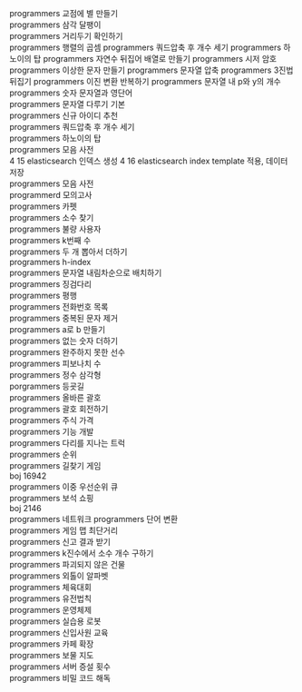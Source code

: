 programmers 교점에 별 만들기   
programmers 삼각 달팽이   
programmers 거리두기 확인하기   
programmers 행렬의 곱셈
programmers 쿼드압축 후 개수 세기
programmers 하노이의 탑
programmers 자연수 뒤집어 배열로 만들기
programmers 시저 암호
programmers 이상한 문자 만들기
programmers 문자열 압축
programmers 3진법 뒤집기
programmers 이진 변환 반복하기
programmers 문자열 내 p와 y의 개수   
programmers 숫자 문자열과 영단어      
programmers 문자열 다루기 기본   
programmers 신규 아이디 추천   
programmers 쿼드압축 후 개수 세기   
programmers 하노이의 탑   
programmers 모음 사전   
4 15 elasticsearch 인덱스 생성
4 16 elasticsearch index template 적용, 데이터 저장   
programmers 모음 사전   
programmerd 모의고사   
programmers 카펫   
programmers 소수 찾기   
programmers 불량 사용자   
programmers k번째 수   
programmers 두 개 뽑아서 더하기   
programmers h-index   
programmers 문자열 내림차순으로 배치하기   
programmers 징검다리   
programmers 평행   
programmers 전화번호 목록   
programmers 중복된 문자 제거   
programmers a로 b 만들기   
programmers 없는 숫자 더하기   
programmers 완주하지 못한 선수   
programmers 피보나치 수   
programmers 정수 삼각형   
porgrammers 등굣길   
programmers 올바른 괄호   
programmers 괄호 회전하기   
programmers 주식 가격   
programmers 기능 개발   
programmers 다리를 지나는 트럭   
programmers 순위   
programmers 길찾기 게임   
boj 16942   
programmers 이중 우선순위 큐   
programmers 보석 쇼핑   
boj 2146   
programmers 네트워크
programmers 단어 변환  
programmers 게임 맵 최단거리   
programmers 신고 결과 받기   
programmers k진수에서 소수 개수 구하기   
programmers 파괴되지 않은 건물   
programmers 외톨이 알파벳   
programmers 체육대회   
programmers 유전법칙   
programmers 운영체제   
programmers 실습용 로봇   
programmers 신입사원 교육   
programmers 카페 확장   
programmers 보물 지도   
programmers 서버 증설 횟수   
programmers 비밀 코드 해독








